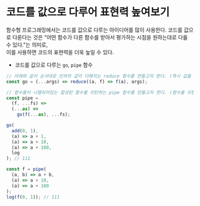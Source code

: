 ﻿# 코드를 값으로 다루어 표현력 높여보기

함수형 프로그래밍에서는 코드를 값으로 다루는 아이디어를 많이 사용한다.
코드를 값으로 다룬다는 것은 "어떤 함수가 다른 함수를 받아서 평가하는 시점을 원하는대로 다룰 수 있다."는 의미로,  
이를 사용하면 코드의 표현력을 더욱 높일 수 있다.

- 코드를 값으로 다루는 `go`, `pipe` 함수

```jsx
// 아래와 같이 순서대로 인자의 값이 더해지는 reduce 함수를 만들고자 한다. (즉시 값을 평가한다)
const go = (...args) => reduce((a, f) => f(a), args);

// 함수들이 나열되어있는 합성된 함수를 리턴하는 pipe 함수를 만들고자 한다. (함수를 리턴한다)
const pipe =
  (f, ...fs) =>
  (...as) =>
    go(f(...as), ...fs);

go(
  add(0, 1),
  (a) => a + 1,
  (a) => a + 10,
  (a) => a + 100,
  log
); // 111

const f = pipe(
  (a, b) => a + b,
  (a) => a + 10,
  (a) => a + 100
);
log(f(0, 1)); // 111
```
